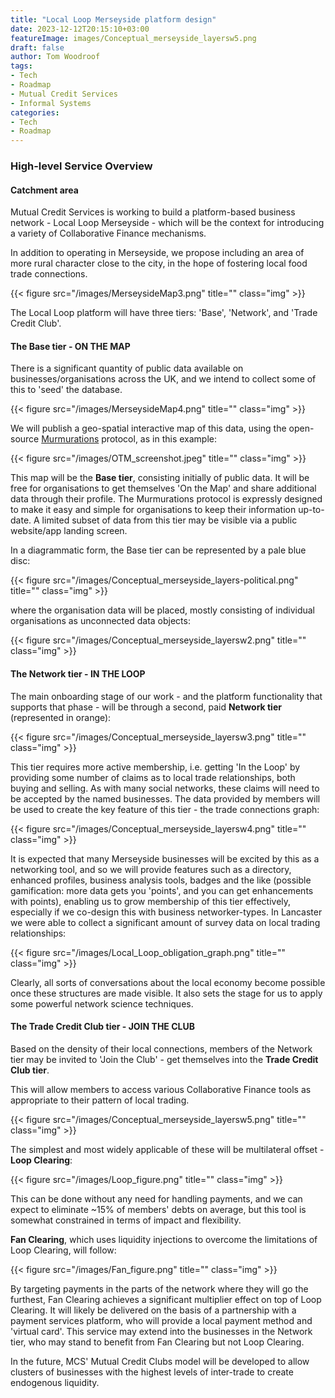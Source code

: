 ```yaml
---
title: "Local Loop Merseyside platform design"
date: 2023-12-12T20:15:10+03:00
featureImage: images/Conceptual_merseyside_layersw5.png
draft: false
author: Tom Woodroof
tags:
- Tech
- Roadmap
- Mutual Credit Services
- Informal Systems
categories:
- Tech
- Roadmap
---
```


### High-level Service Overview

#### Catchment area

Mutual Credit Services is working to build a platform-based business network - Local Loop Merseyside - which will be the context for introducing a variety of Collaborative Finance mechanisms.

In addition to operating in Merseyside, we propose including an area of more rural character close to the city, in the hope of fostering local food trade connections.

{{< figure src="/images/MerseysideMap3.png" title="" class="img" >}}

The Local Loop platform will have three tiers: 'Base', 'Network', and 'Trade Credit Club'.

#### The Base tier - ON THE MAP

There is a significant quantity of public data available on businesses/organisations across the UK, and we intend to collect some of this to 'seed' the database.

{{< figure src="/images/MerseysideMap4.png" title="" class="img" >}}

We will publish a geo-spatial interactive map of this data, using the open-source [Murmurations](https://murmurations.network/) protocol, as in this example:

{{< figure src="/images/OTM_screenshot.jpeg" title="" class="img" >}}

This map will be the **Base tier**, consisting initially of public data. It will be free for organisations to get themselves 'On the Map' and share additional data through their profile. The Murmurations protocol is expressly designed to make it easy and simple for organisations to keep their information up-to-date. A limited subset of data from this tier may be visible via a public website/app landing screen.

In a diagrammatic form, the Base tier can be represented by a pale blue disc:

{{< figure src="/images/Conceptual_merseyside_layers-political.png" title="" class="img" >}}

where the organisation data will be placed, mostly consisting of individual organisations as unconnected data objects:

{{< figure src="/images/Conceptual_merseyside_layersw2.png" title="" class="img" >}}

#### The Network tier - IN THE LOOP

The main onboarding stage of our work - and the platform functionality that supports that phase - will be through a second, paid **Network tier** (represented in orange):

{{< figure src="/images/Conceptual_merseyside_layersw3.png" title="" class="img" >}}

This tier requires more active membership, i.e. getting 'In the Loop' by providing some number of claims as to local trade relationships, both buying and selling. As with many social networks, these claims will need to be accepted by the named businesses. The data provided by members will be used to create the key feature of this tier - the trade connections graph:

{{< figure src="/images/Conceptual_merseyside_layersw4.png" title="" class="img" >}}

It is expected that many Merseyside businesses will be excited by this as a networking tool, and so we will provide features such as a directory, enhanced profiles, business analysis tools, badges and the like (possible gamification: more data gets you 'points', and you can get enhancements with points), enabling us to grow membership of this tier effectively, especially if we co-design this with business networker-types. In Lancaster we were able to collect a significant amount of survey data on local trading relationships:

{{< figure src="/images/Local_Loop_obligation_graph.png" title="" class="img" >}}

Clearly, all sorts of conversations about the local economy become possible once these structures are made visible. It also sets the stage for us to apply some powerful network science techniques.

#### The Trade Credit Club tier - JOIN THE CLUB

Based on the density of their local connections, members of the Network tier may be invited to 'Join the Club' - get themselves into the **Trade Credit Club tier**.

This will allow members to access various Collaborative Finance tools as appropriate to their pattern of local trading.

{{< figure src="/images/Conceptual_merseyside_layersw5.png" title="" class="img" >}}

The simplest and most widely applicable of these will be multilateral offset - **Loop Clearing**:

{{< figure src="/images/Loop_figure.png" title="" class="img" >}}

This can be done without any need for handling payments, and we can expect to eliminate ~15% of members' debts on average, but this tool is somewhat constrained in terms of impact and flexibility.

**Fan Clearing**, which uses liquidity injections to overcome the limitations of Loop Clearing, will follow:

{{< figure src="/images/Fan_figure.png" title="" class="img" >}}

By targeting payments in the parts of the network where they will go the furthest, Fan Clearing achieves a significant multiplier effect on top of Loop Clearing. It will likely be delivered on the basis of a partnership with a payment services platform, who will provide a local payment method and 'virtual card'. This service may extend into the businesses in the Network tier, who may stand to benefit from Fan Clearing but not Loop Clearing.

In the future, MCS' Mutual Credit Clubs model will be developed to allow clusters of businesses with the highest levels of inter-trade to create endogenous liquidity.
